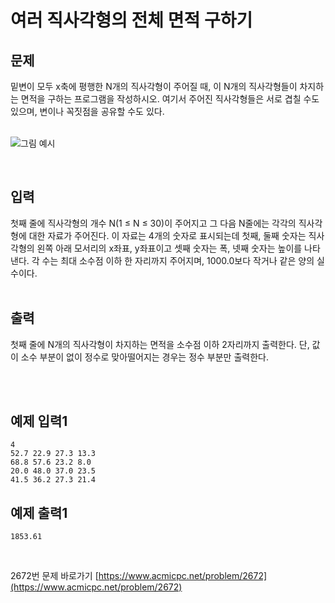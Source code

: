 <h1> 여러 직사각형의 전체 면적 구하기 </h1>
<h2> 문제 </h2>
밑변이 모두 x축에 평행한 N개의 직사각형이 주어질 때, 이 N개의 직사각형들이 차지하는 면적을 구하는 프로그램을 작성하시오. 여기서 주어진 직사각형들은 서로 겹칠 수도 있으며, 변이나 꼭짓점을 공유할 수도 있다.</br></br>

![그림 예시](https://www.acmicpc.net/upload/images/3hUW3YtZzHC.gif)

</br>

<h2>입력</h2>
첫째 줄에 직사각형의 개수 N(1 ≤ N ≤ 30)이 주어지고 그 다음 N줄에는 각각의 직사각형에 대한 자료가 주어진다. 이 자료는 4개의 숫자로 표시되는데 첫째, 둘째 숫자는 직사각형의 왼쪽 아래 모서리의 x좌표, y좌표이고 셋째 숫자는 폭, 넷째 숫자는 높이를 나타낸다. 각 수는 최대 소수점 이하 한 자리까지 주어지며, 1000.0보다 작거나 같은 양의 실수이다.</br></br>

<h2>출력</h2>
첫째 줄에 N개의 직사각형이 차지하는 면적을 소수점 이하 2자리까지 출력한다. 단, 값이 소수 부분이 없이 정수로 맞아떨어지는 경우는 정수 부분만 출력한다.

</br></br>

<h2>예제 입력1</h2>

```
4
52.7 22.9 27.3 13.3
68.8 57.6 23.2 8.0
20.0 48.0 37.0 23.5
41.5 36.2 27.3 21.4
```

<h2>예제 출력1</h2>

```
1853.61
```

</br>

2672번 문제 바로가기
[https://www.acmicpc.net/problem/2672](https://www.acmicpc.net/problem/2672)